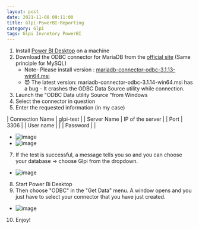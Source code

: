 ```yaml
---
layout: post
date: 2021-11-08 09:11:00
title: Glpi-PowerBI-Reporting
category: Glpi
tags: Glpi Invnetory PowerBI
---
```

1. Install [Power BI Desktop](https://www.microsoft.com/en-us/download/details.aspx?id=58494) on a machine
2. Download the ODBC connector for MariaDB from the [official site](https://dlm.mariadb.com/browse/odbc_connector/87/1186/) (Same principle for MySQL) 
    * Note- Please install version : [mariadb-connector-odbc-3.1.13-win64.msi](https://dlm.mariadb.com/1671860/Connectors/odbc/connector-odbc-3.1.13/mariadb-connector-odbc-3.1.13-win64.msi)  
    * :smiling_imp: The latest version: mariadb-connector-odbc-3.1.14-win64.msi has a bug - It crashes the ODBC Data Source utility while connection.
4. Launch the "ODBC Data utility Source "from Windows
5. Select the connector in question 
6. Enter the requested information (in my case)

| Connection Name | glpi-test |
| Server Name | IP of the server |
| Port | 3306 |
| User name | |
| Password | |

 * ![image](https://user-images.githubusercontent.com/1507737/140706917-8f6c2dc4-8ed3-4600-a2e6-50f9bc69f6f7.png)
 * ![image](https://user-images.githubusercontent.com/1507737/140708528-5d640aa1-25f0-4f38-bdae-2795d6976cf2.png)
7. If the test is successful, a message tells you so and you can choose your database -> choose Glpi from the dropdown.
 * ![image](https://user-images.githubusercontent.com/1507737/140708624-5f1c272b-ab38-4a04-8f79-403f0a959631.png)
8. Start Power Bi Desktop 
9. Then choose "ODBC" in the "Get Data" menu. A window opens and you just have to select your connector that you have just created. 
 * ![image](https://user-images.githubusercontent.com/1507737/140708662-bed85654-f644-4476-9e68-de4c5e9b7975.png)
10. Enjoy!
